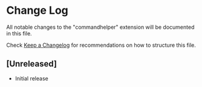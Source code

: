 # Change Log

All notable changes to the "commandhelper" extension will be documented in this file.

Check [Keep a Changelog](http://keepachangelog.com/) for recommendations on how to structure this file.

## [Unreleased]

- Initial release